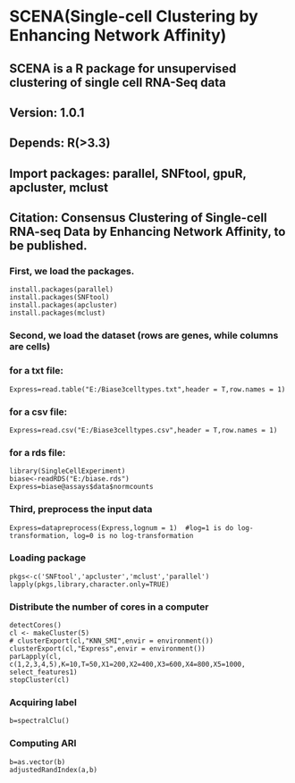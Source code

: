# SCENA(Single-cell Clustering by Enhancing Network Affinity)
## SCENA is a R package for unsupervised clustering of single cell RNA-Seq data
## Version: 1.0.1
## Depends: R(>3.3)
## Import packages: parallel, SNFtool, gpuR, apcluster, mclust
## Citation: Consensus Clustering of Single-cell RNA-seq Data by Enhancing Network Affinity, to be published.


### First, we load the packages.
```
install.packages(parallel)
install.packages(SNFtool)
install.packages(apcluster)
install.packages(mclust)
```
### Second, we load the dataset (rows are genes, while columns are cells)
### for a txt file:
```
Express=read.table("E:/Biase3celltypes.txt",header = T,row.names = 1)
```
### for a csv file:
```
Express=read.csv("E:/Biase3celltypes.csv",header = T,row.names = 1)
```
### for a rds file:
```
library(SingleCellExperiment)
biase<-readRDS("E:/biase.rds")
Express=biase@assays$data$normcounts
```
### Third, preprocess the input data
```
Express=datapreprocess(Express,lognum = 1)  #log=1 is do log-transformation, log=0 is no log-transformation
```
### Loading package
```
pkgs<-c('SNFtool','apcluster','mclust','parallel')
lapply(pkgs,library,character.only=TRUE)
```
### Distribute the number of cores in a computer
```
detectCores()
cl <- makeCluster(5)
# clusterExport(cl,"KNN_SMI",envir = environment())
clusterExport(cl,"Express",envir = environment())
parLapply(cl, c(1,2,3,4,5),K=10,T=50,X1=200,X2=400,X3=600,X4=800,X5=1000, select_features1)
stopCluster(cl)

```
### Acquiring label
```
b=spectralClu()
```

### Computing ARI
```
b=as.vector(b)
adjustedRandIndex(a,b)
```





